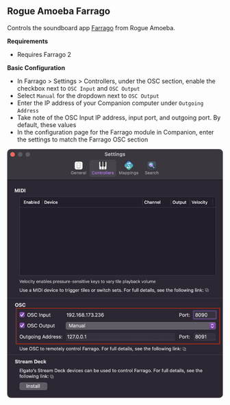 ## Rogue Amoeba Farrago

Controls the soundboard app [Farrago](https://rogueamoeba.com/farrago/) from Rogue Amoeba.

**Requirements**

- Requires Farrago 2

**Basic Configuration**

- In Farrago > Settings > Controllers, under the OSC section, enable the checkbox next to `OSC Input` and `OSC Output`
- Select `Manual` for the dropdown next to `OSC Output`
- Enter the IP address of your Companion computer under `Outgoing Address`
- Take note of the OSC Input IP address, input port, and outgoing port. By default, these values
- In the configuration page for the Farrago module in Companion, enter the settings to match the Farrago OSC section

![Farrago](images/farrago-ui.png?raw=true 'Farrago')
